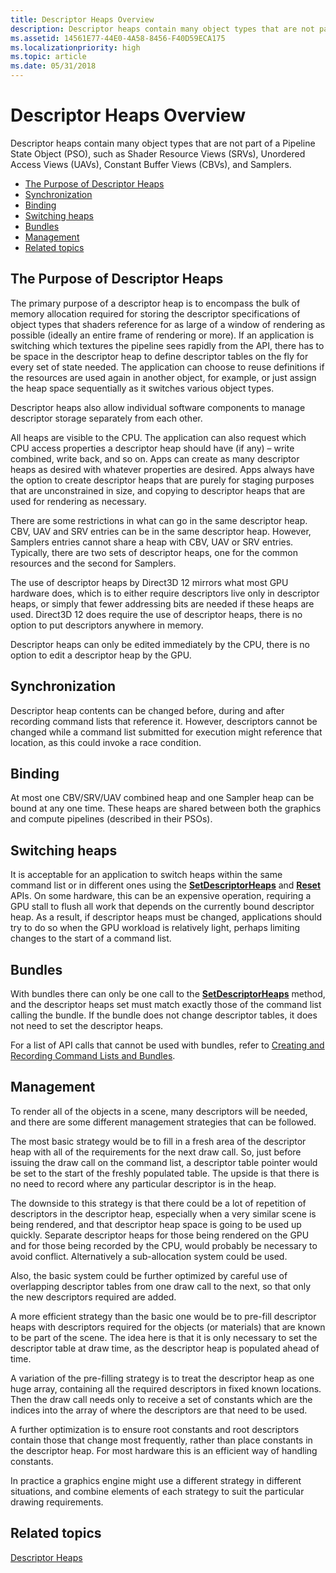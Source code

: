 ```yaml
---
title: Descriptor Heaps Overview
description: Descriptor heaps contain many object types that are not part of a Pipeline State Object (PSO), such as Shader Resource Views (SRVs), Unordered Access Views (UAVs), Constant Buffer Views (CBVs), and Samplers.
ms.assetid: 14561E77-44E0-4A58-8456-F40D59ECA175
ms.localizationpriority: high
ms.topic: article
ms.date: 05/31/2018
---
```


# Descriptor Heaps Overview

Descriptor heaps contain many object types that are not part of a Pipeline State Object (PSO), such as Shader Resource Views (SRVs), Unordered Access Views (UAVs), Constant Buffer Views (CBVs), and Samplers.

-   [The Purpose of Descriptor Heaps](#the-purpose-of-descriptor-heaps)
-   [Synchronization](#synchronization)
-   [Binding](#binding)
-   [Switching heaps](#switching-heaps)
-   [Bundles](#bundles)
-   [Management](#management)
-   [Related topics](#related-topics)

## The Purpose of Descriptor Heaps

The primary purpose of a descriptor heap is to encompass the bulk of memory allocation required for storing the descriptor specifications of object types that shaders reference for as large of a window of rendering as possible (ideally an entire frame of rendering or more). If an application is switching which textures the pipeline sees rapidly from the API, there has to be space in the descriptor heap to define descriptor tables on the fly for every set of state needed. The application can choose to reuse definitions if the resources are used again in another object, for example, or just assign the heap space sequentially as it switches various object types.

Descriptor heaps also allow individual software components to manage descriptor storage separately from each other.

All heaps are visible to the CPU. The application can also request which CPU access properties a descriptor heap should have (if any) – write combined, write back, and so on. Apps can create as many descriptor heaps as desired with whatever properties are desired. Apps always have the option to create descriptor heaps that are purely for staging purposes that are unconstrained in size, and copying to descriptor heaps that are used for rendering as necessary.

There are some restrictions in what can go in the same descriptor heap. CBV, UAV and SRV entries can be in the same descriptor heap. However, Samplers entries cannot share a heap with CBV, UAV or SRV entries. Typically, there are two sets of descriptor heaps, one for the common resources and the second for Samplers.

The use of descriptor heaps by Direct3D 12 mirrors what most GPU hardware does, which is to either require descriptors live only in descriptor heaps, or simply that fewer addressing bits are needed if these heaps are used. Direct3D 12 does require the use of descriptor heaps, there is no option to put descriptors anywhere in memory.

Descriptor heaps can only be edited immediately by the CPU, there is no option to edit a descriptor heap by the GPU.

## Synchronization

Descriptor heap contents can be changed before, during and after recording command lists that reference it. However, descriptors cannot be changed while a command list submitted for execution might reference that location, as this could invoke a race condition.

## Binding

At most one CBV/SRV/UAV combined heap and one Sampler heap can be bound at any one time. These heaps are shared between both the graphics and compute pipelines (described in their PSOs).

## Switching heaps

It is acceptable for an application to switch heaps within the same command list or in different ones using the [**SetDescriptorHeaps**](/windows/desktop/api/d3d12/nf-d3d12-id3d12graphicscommandlist-setdescriptorheaps) and [**Reset**](/windows/desktop/api/d3d12/nf-d3d12-id3d12graphicscommandlist-reset) APIs. On some hardware, this can be an expensive operation, requiring a GPU stall to flush all work that depends on the currently bound descriptor heap. As a result, if descriptor heaps must be changed, applications should try to do so when the GPU workload is relatively light, perhaps limiting changes to the start of a command list.

## Bundles

With bundles there can only be one call to the [**SetDescriptorHeaps**](/windows/desktop/api/d3d12/nf-d3d12-id3d12graphicscommandlist-setdescriptorheaps) method, and the descriptor heaps set must match exactly those of the command list calling the bundle. If the bundle does not change descriptor tables, it does not need to set the descriptor heaps.

For a list of API calls that cannot be used with bundles, refer to [Creating and Recording Command Lists and Bundles](recording-command-lists-and-bundles.md).

## Management

To render all of the objects in a scene, many descriptors will be needed, and there are some different management strategies that can be followed.

The most basic strategy would be to fill in a fresh area of the descriptor heap with all of the requirements for the next draw call. So, just before issuing the draw call on the command list, a descriptor table pointer would be set to the start of the freshly populated table. The upside is that there is no need to record where any particular descriptor is in the heap.

The downside to this strategy is that there could be a lot of repetition of descriptors in the descriptor heap, especially when a very similar scene is being rendered, and that descriptor heap space is going to be used up quickly. Separate descriptor heaps for those being rendered on the GPU and for those being recorded by the CPU, would probably be necessary to avoid conflict. Alternatively a sub-allocation system could be used.

Also, the basic system could be further optimized by careful use of overlapping descriptor tables from one draw call to the next, so that only the new descriptors required are added.

A more efficient strategy than the basic one would be to pre-fill descriptor heaps with descriptors required for the objects (or materials) that are known to be part of the scene. The idea here is that it is only necessary to set the descriptor table at draw time, as the descriptor heap is populated ahead of time.

A variation of the pre-filling strategy is to treat the descriptor heap as one huge array, containing all the required descriptors in fixed known locations. Then the draw call needs only to receive a set of constants which are the indices into the array of where the descriptors are that need to be used.

A further optimization is to ensure root constants and root descriptors contain those that change most frequently, rather than place constants in the descriptor heap. For most hardware this is an efficient way of handling constants.

In practice a graphics engine might use a different strategy in different situations, and combine elements of each strategy to suit the particular drawing requirements.

## Related topics

<dl> <dt>

[Descriptor Heaps](descriptor-heaps.md)
</dt> </dl>

 

 




